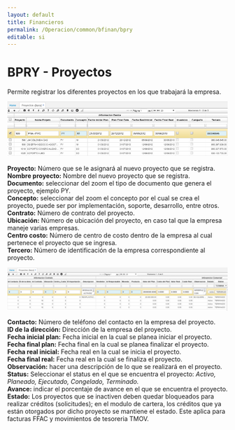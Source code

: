 ```yaml
---
layout: default
title: Financieros
permalink: /Operacion/common/bfinan/bpry
editable: si
---
```


# BPRY - Proyectos

Permite registrar los diferentes proyectos en los que trabajará la empresa.  

![](bpry1.png)

**Proyecto:** Número que se le asignará al nuevo proyecto que se registra.  
**Nombre proyecto:** Nombre del nuevo proyecto que se registra.  
**Documento:** seleccionar del zoom el tipo de documento que genera el proyecto, ejemplo PY.  
**Concepto:** seleccionar del zoom el concepto por el cual se crea el proyecto, puede ser por implementación, soporte, desarrollo, entre otros.  
**Contrato:** Número de contrato del proyecto.  
**Ubicación:** Número de ubicación del proyecto, en caso tal que la empresa maneje varias empresas.  
**Centro costo:** Número de centro de costo dentro de la empresa al cual pertenece el proyecto que se ingresa.  
**Tercero:** Número de identificación de la empresa correspondiente al proyecto.  

![](bpry2.png)

**Contacto:** Número de teléfono del contacto en la empresa del proyecto.  
**ID de la dirección:** Dirección de la empresa del proyecto.  
**Fecha inicial plan:** Fecha inicial en la cual se planea iniciar el proyecto.  
**Fecha final plan:** Fecha final en la cual se planea finalizar el proyecto.  
**Fecha real inicial:** Fecha real en la cual se inicia el proyecto.  
**Fecha final real:** Fecha real en la cual se finaliza el proyecto.  
**Observación:** hacer una descripción de lo que se realizará en el proyecto.  
**Status:** Seleccionar el status en el que se encuentra el proyecto: _Activo, Planeado, Ejecutado, Congelado, Terminado._  
**Avance:** indicar el porcentaje de avance en el que se encuentra el proyecto.  
**Estado:** Los proyectos que se inactiven deben quedar bloqueados para realizar créditos (solicitudes); en el modulo de cartera, los créditos que ya están otorgados por dicho proyecto se mantiene el estado. Este aplica para facturas FFAC  y movimientos de tesoreria TMOV.



